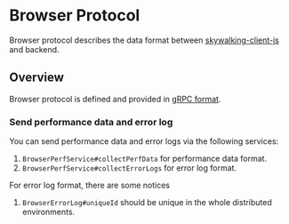 # Browser Protocol

Browser protocol describes the data format between [skywalking-client-js](https://github.com/apache/skywalking-client-js) and backend.

## Overview

Browser protocol is defined and provided in [gRPC format](https://github.com/apache/skywalking-data-collect-protocol/blob/master/browser/BrowserPerf.proto).

### Send performance data and error log

You can send performance data and error logs via the following services:

1. `BrowserPerfService#collectPerfData` for performance data format.
1. `BrowserPerfService#collectErrorLogs` for error log format.

For error log format, there are some notices

1. `BrowserErrorLog#uniqueId` should be unique in the whole distributed environments.
